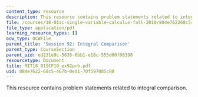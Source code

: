 ```yaml
---
content_type: resource
description: This resource contains problem statements related to integral comparison.
file: /courses/18-01sc-single-variable-calculus-fall-2010/884e762268c5467b0ed170f597085c80_MIT18_01SCF10_ex92prb.pdf
file_type: application/pdf
learning_resource_types: []
ocw_type: OCWFile
parent_title: 'Session 92: Integral Comparison'
parent_type: CourseSection
parent_uid: ed231e9c-5635-6bb1-e18c-555d00f08398
resourcetype: Document
title: MIT18_01SCF10_ex92prb.pdf
uid: 884e7622-68c5-467b-0ed1-70f597085c80
---
```

This resource contains problem statements related to integral comparison.

